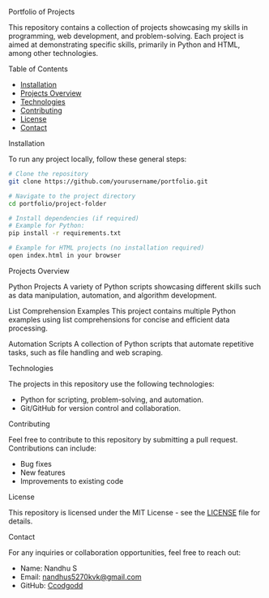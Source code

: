 
Portfolio of Projects

This repository contains a collection of projects showcasing my skills in programming, web development, and problem-solving. Each project is aimed at demonstrating specific skills, primarily in Python and HTML, among other technologies.

Table of Contents

- [Installation](#installation)
- [Projects Overview](#projects-overview)
- [Technologies](#technologies)
- [Contributing](#contributing)
- [License](#license)
- [Contact](#contact)

Installation

To run any project locally, follow these general steps:

```bash
# Clone the repository
git clone https://github.com/yourusername/portfolio.git

# Navigate to the project directory
cd portfolio/project-folder

# Install dependencies (if required)
# Example for Python:
pip install -r requirements.txt

# Example for HTML projects (no installation required)
open index.html in your browser
```

Projects Overview

 Python Projects
  A variety of Python scripts showcasing different skills such as data manipulation, automation, and algorithm development.

  List Comprehension Examples 
This project contains multiple Python examples using list comprehensions for concise and efficient data processing.

Automation Scripts
A collection of Python scripts that automate repetitive tasks, such as file handling and web scraping.


 Technologies

The projects in this repository use the following technologies:

- Python for scripting, problem-solving, and automation.
- Git/GitHub for version control and collaboration.

Contributing

Feel free to contribute to this repository by submitting a pull request. Contributions can include:

- Bug fixes
- New features
- Improvements to existing code

License

This repository is licensed under the MIT License - see the [LICENSE](LICENSE) file for details.

 Contact

For any inquiries or collaboration opportunities, feel free to reach out:

- Name: Nandhu S
- Email: nandhus5270kvk@gmail.com
- GitHub: [Ccodgodd](https://github.com/Ccodgodd)

